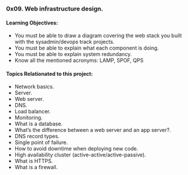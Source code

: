 ### 0x09. Web infrastructure design.  

#### Learning Objectives:  
- You must be able to draw a diagram covering the web stack you built with the sysadmin/devops track projects.  
- You must be able to explain what each component is doing.  
- You must be able to explain system redundancy.  
- Know all the mentioned acronyms: LAMP, SPOF, QPS  

#### Topics Relationated to this project:  
- Network basics.  
- Server.  
- Web server.  
- DNS.  
- Load balancer.  
- Monitoring.  
- What is a database.  
- What’s the difference between a web server and an app server?.  
- DNS record types.  
- Single point of failure.  
- How to avoid downtime when deploying new code.  
- High availability cluster (active-active/active-passive).  
- What is HTTPS.  
- What is a firewall.  
